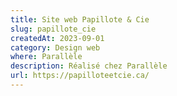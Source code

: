 ```yaml
---
title: Site web Papillote & Cie
slug: papillote_cie
createdAt: 2023-09-01
category: Design web
where: Parallèle
description: Réalisé chez Parallèle
url: https://papilloteetcie.ca/
---
```

